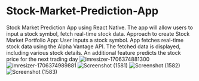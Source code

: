 # Stock-Market-Prediction-App
Stock Market Prediction App using React Native. The app will allow users to input a stock symbol, fetch real-time stock data.
Approach to create Stock Market Portfolio App:
User inputs a stock symbol.
App fetches real-time stock data using the Alpha Vantage API.
The fetched data is displayed, including various stock details.
An additional feature predicts the stock price for the next trading day
![imresizer-1706374881300](https://github.com/SATYAMSINGH0707/Stock-Market-Prediction-App/assets/97894680/c20cee1d-7cdb-4388-81a3-807cd61a158c)
![imresizer-1706374989881](https://github.com/SATYAMSINGH0707/Stock-Market-Prediction-App/assets/97894680/a50c16ea-de0b-404f-94ca-a4fba813127d)
![Screenshot (1581)](https://github.com/SATYAMSINGH0707/Stock-Market-Prediction-App/assets/97894680/2265daf7-2bd6-4fde-9d36-db4b22033a1b)
![Screenshot (1582)](https://github.com/SATYAMSINGH0707/Stock-Market-Prediction-App/assets/97894680/3bde8e13-cfd6-41d8-b293-3a5947f6eabe)
![Screenshot (1583)](https://github.com/SATYAMSINGH0707/Stock-Market-Prediction-App/assets/97894680/9dd7ad24-4cb3-43ee-b46e-7e7338b482cb)
